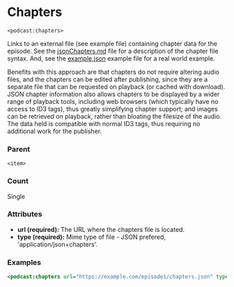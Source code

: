 # Chapters

`<podcast:chapters>`

Links to an external file (see example file) containing chapter data for the episode. See the [jsonChapters.md](https://github.com/Podcastindex-org/podcast-namespace/blob/main/chapters/jsonChapters.md) file for a description of the chapter file syntax. And, see the [example.json](https://github.com/Podcastindex-org/podcast-namespace/blob/main/chapters/example.json) example file for a real world example.

Benefits with this approach are that chapters do not require altering audio files, and the chapters can be edited after publishing, since they are a separate file that can be requested on playback (or cached with download). JSON chapter information also allows chapters to be displayed by a wider range of playback tools, including web browsers (which typically have no access to ID3 tags), thus greatly simplifying chapter support; and images can be retrieved on playback, rather than bloating the filesize of the audio. The data held is compatible with normal ID3 tags, thus requiring no additional work for the publisher.

### Parent

`<item>`

### Count

Single

### Attributes

- **url (required):** The URL where the chapters file is located.
- **type (required):** Mime type of file - JSON prefered, 'application/json+chapters'.

### Examples

```xml
<podcast:chapters url="https://example.com/episode1/chapters.json" type="application/json+chapters" />
```
